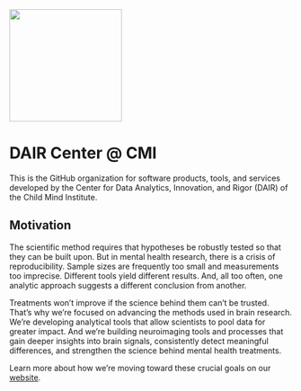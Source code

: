 
<img src="https://user-images.githubusercontent.com/4883288/236483948-d97fcd5a-c68d-4d46-b8b6-e55e40f2c8e8.png" data-canonical-src="https://childmind.org" width="200" />

# DAIR Center @ CMI

This is the GitHub organization for software products, tools, and services developed by the Center for Data Analytics, Innovation, and Rigor (DAIR) of the Child Mind Institute.

## Motivation
The scientific method requires that hypotheses be robustly tested so that they can be built upon. But in mental health research, there is a crisis of reproducibility. Sample sizes are frequently too small and measurements too imprecise. Different tools yield different results. And, all too often, one analytic approach suggests a different conclusion from another.

Treatments won’t improve if the science behind them can’t be trusted. That’s why we’re focused on advancing the methods used in brain research. We’re developing analytical tools that allow scientists to pool data for greater impact. And we’re building neuroimaging tools and processes that gain deeper insights into brain signals, consistently detect meaningful differences, and strengthen the science behind mental health treatments.

Learn more about how we’re moving toward these crucial goals on our [website](https://childmind.org/science/advancing-methods/).
